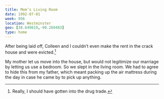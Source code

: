 ```yaml
---
title: Mom’s Living Room
date: 1992-07-01
week: 956
location: Westminster
geo: [38.649619,-90.269483]
type: home
---
```


After being laid off, Colleen and I couldn’t even make the rent in the crack house and were evicted.[^crack]

[^crack]: Really, I should have gotten into the drug trade.

My mother let us move into the house, but would not legitimize our marriage by letting us use a bedroom. So we slept in the living room. We had to agree to hide this from my father, which meant packing up the air mattress during the day in case he came by to pick up anything.
